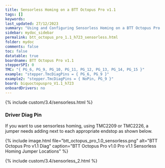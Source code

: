 ```yaml
---
title: Sensorless Homing on a BTT Octopus Pro v1.1
tags: []
keywords: 
last_updated: 27/12/2023
summary: "Using and Configuring Sensorless Homing on a BTT Octopus Pro v1.1"
sidebar: mydoc_sidebar
permalink: btt_octopus_pro_1.1_h723_sensorless.html
folder: mydoc
comments: false
toc: false
datatable: true
boardname: BTT Octopus Pro v1.1
stepperSPI: 0
TMC: "{ PG_6, PG_9, PG_10, PG_11, PG_12, PG_13, PG_14, PG_15 }"
example: "stepper.TmcDiagPins = { PG_6, PG_9 }"
example2: "stepper.TmcDiagPins = { NoPin, PG_9 }"
board: biquoctopuspro_V1.1_h723
onboardDrivers: no
---
```


{% include custom/3.4/sensorless.html %}

### Driver Diag Pin

If you want to use sensorless homing, using TMC2209 or TMC2226, a jumper needs adding next to each appropriate endstop as shown below.  

{% include image.html file="btt_octopus_pro_1.0_sensorless.png" alt="BTT Octopus Pro v1.1 Diag" caption="BTT Octopus Pro v1.0 Pro v1.1 Sensorless Homing Jumper Locations" %}

{% include custom/3.4/sensorless_2.html %}
